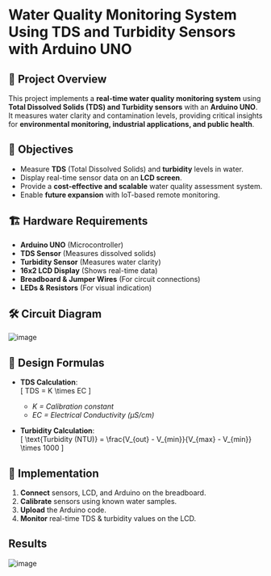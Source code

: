 # Water Quality Monitoring System Using TDS and Turbidity Sensors with Arduino UNO

## 📌 Project Overview
This project implements a **real-time water quality monitoring system** using **Total Dissolved Solids (TDS) and Turbidity sensors** with an **Arduino UNO**. It measures water clarity and contamination levels, providing critical insights for **environmental monitoring, industrial applications, and public health**.

## 🎯 Objectives
- Measure **TDS** (Total Dissolved Solids) and **turbidity** levels in water.
- Display real-time sensor data on an **LCD screen**.
- Provide a **cost-effective and scalable** water quality assessment system.
- Enable **future expansion** with IoT-based remote monitoring.

## 🏗️ Hardware Requirements
- **Arduino UNO** (Microcontroller)
- **TDS Sensor** (Measures dissolved solids)
- **Turbidity Sensor** (Measures water clarity)
- **16x2 LCD Display** (Shows real-time data)
- **Breadboard & Jumper Wires** (For circuit connections)
- **LEDs & Resistors** (For visual indication)

## 🛠️ Circuit Diagram

![image](https://github.com/user-attachments/assets/ac9e3e76-b020-42ed-87f2-682c6590a17f)


## 📝 Design Formulas
- **TDS Calculation**:  
  \[
  TDS = K \times EC
  \]
  - *K = Calibration constant*
  - *EC = Electrical Conductivity (µS/cm)*

- **Turbidity Calculation**:  
  \[
  \text{Turbidity (NTU)} = \frac{V_{out} - V_{min}}{V_{max} - V_{min}} \times 1000
  \]

## 🚀 Implementation
1. **Connect** sensors, LCD, and Arduino on the breadboard.
2. **Calibrate** sensors using known water samples.
3. **Upload** the Arduino code.
4. **Monitor** real-time TDS & turbidity values on the LCD.

## Results
![image](https://github.com/user-attachments/assets/31809dc2-9974-4e8d-a5ee-24845a0272ab)

